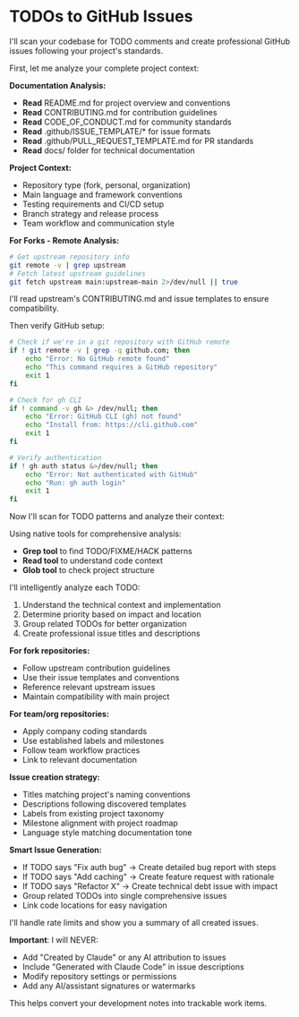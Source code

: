 # TODOs to GitHub Issues

I'll scan your codebase for TODO comments and create professional GitHub issues following your project's standards.

First, let me analyze your complete project context:

**Documentation Analysis:**
- **Read** README.md for project overview and conventions
- **Read** CONTRIBUTING.md for contribution guidelines
- **Read** CODE_OF_CONDUCT.md for community standards
- **Read** .github/ISSUE_TEMPLATE/* for issue formats
- **Read** .github/PULL_REQUEST_TEMPLATE.md for PR standards
- **Read** docs/ folder for technical documentation

**Project Context:**
- Repository type (fork, personal, organization)
- Main language and framework conventions
- Testing requirements and CI/CD setup
- Branch strategy and release process
- Team workflow and communication style

**For Forks - Remote Analysis:**
```bash
# Get upstream repository info
git remote -v | grep upstream
# Fetch latest upstream guidelines
git fetch upstream main:upstream-main 2>/dev/null || true
```

I'll read upstream's CONTRIBUTING.md and issue templates to ensure compatibility.

Then verify GitHub setup:

```bash
# Check if we're in a git repository with GitHub remote
if ! git remote -v | grep -q github.com; then
    echo "Error: No GitHub remote found"
    echo "This command requires a GitHub repository"
    exit 1
fi

# Check for gh CLI
if ! command -v gh &> /dev/null; then
    echo "Error: GitHub CLI (gh) not found"
    echo "Install from: https://cli.github.com"
    exit 1
fi

# Verify authentication
if ! gh auth status &>/dev/null; then
    echo "Error: Not authenticated with GitHub"
    echo "Run: gh auth login"
    exit 1
fi
```

Now I'll scan for TODO patterns and analyze their context:

Using native tools for comprehensive analysis:
- **Grep tool** to find TODO/FIXME/HACK patterns
- **Read tool** to understand code context
- **Glob tool** to check project structure

I'll intelligently analyze each TODO:
1. Understand the technical context and implementation
2. Determine priority based on impact and location
3. Group related TODOs for better organization
4. Create professional issue titles and descriptions

**For fork repositories:**
- Follow upstream contribution guidelines
- Use their issue templates and conventions
- Reference relevant upstream issues
- Maintain compatibility with main project

**For team/org repositories:**
- Apply company coding standards
- Use established labels and milestones
- Follow team workflow practices
- Link to relevant documentation

**Issue creation strategy:**
- Titles matching project's naming conventions
- Descriptions following discovered templates
- Labels from existing project taxonomy
- Milestone alignment with project roadmap
- Language style matching documentation tone

**Smart Issue Generation:**
- If TODO says "Fix auth bug" → Create detailed bug report with steps
- If TODO says "Add caching" → Create feature request with rationale
- If TODO says "Refactor X" → Create technical debt issue with impact
- Group related TODOs into single comprehensive issues
- Link code locations for easy navigation

I'll handle rate limits and show you a summary of all created issues.

**Important**: I will NEVER:
- Add "Created by Claude" or any AI attribution to issues
- Include "Generated with Claude Code" in issue descriptions
- Modify repository settings or permissions
- Add any AI/assistant signatures or watermarks

This helps convert your development notes into trackable work items.